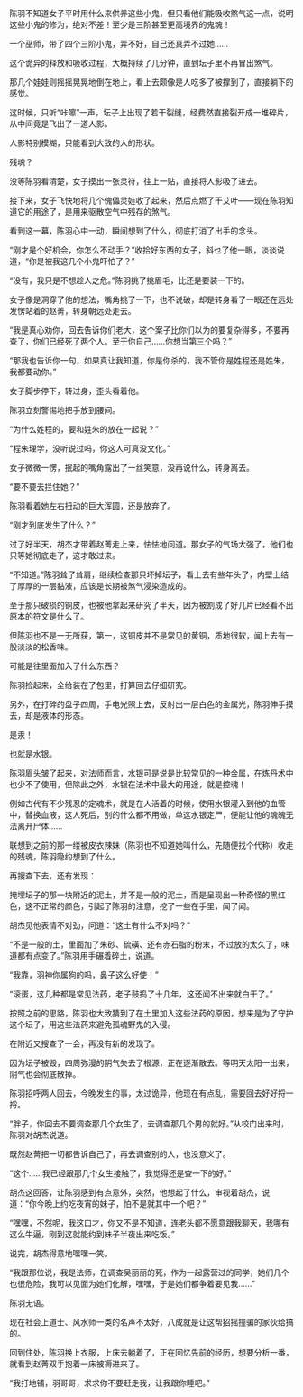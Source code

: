 陈羽不知道女子平时用什么来供养这些小鬼，但只看他们能吸收煞气这一点，说明这些小鬼的修为，绝对不差！至少是三阶甚至更高境界的鬼魂！

一个巫师，带了四个三阶小鬼，弄不好，自己还真弄不过她……

这个诡异的释放和吸收过程，大概持续了几分钟，直到坛子里不再冒出煞气。

那几个娃娃则摇摇晃晃地倒在地上，看上去颇像是人吃多了被撑到了，直接躺下的感觉。

这时候，只听“咔嚓”一声，坛子上出现了若干裂缝，经费然直接裂开成一堆碎片，从中间竟是飞出了一道人影。

人影特别模糊，只能看到大致的人的形状。

残魂？

没等陈羽看清楚，女子摸出一张灵符，往上一贴，直接将人影吸了进去。

接下来，女子飞快地将几个傀儡灵娃收了起来，然后点燃了干艾叶——现在陈羽知道它的用途了，是用来驱散空气中残存的煞气。

看到这一幕，陈羽心中一动，瞬间想到了什么，彻底打消了出手的念头。

“刚才是个好机会，你怎么不动手？”收拾好东西的女子，斜乜了他一眼，淡淡说道，“你是被我这几个小鬼吓怕了？”

“没有，我只是不想趁人之危。”陈羽挑了挑眉毛，比还是要装一下的。

女子像是洞穿了他的想法，嘴角挑了一下，也不说破，却是转身看了一眼还在远处发愣站着的赵菁，转身朝远处走去。

“我是真心劝你，回去告诉你们老大，这个案子比你们以为的要复杂得多，不要再查了，你们已经死了两个人。至于你自己……你想当第三个吗？”

“那我也告诉你一句，如果真让我知道，你是你杀的，我不管你是姓程还是姓朱，我都要动你。”

女子脚步停下，转过身，歪头看着他。

陈羽立刻警惕地把手放到腰间。

“为什么姓程的，要和姓朱的放在一起说？”

“程朱理学，没听说过吗，你这人可真没文化。”

女子微微一愣，抿起的嘴角露出了一丝笑意，没再说什么，转身离去。

“要不要去拦住她？”

陈羽看着她左右扭动的巨大浑圆，还是放弃了。

“刚才到底发生了什么？”

过了好半天，胡杰才带着赵菁走上来，怯怯地问道。那女子的气场太强了，他们也只等她彻底走了，这才敢过来。

“不知道。”陈羽耸了耸肩，继续检查那只坏掉坛子，看上去有些年头了，内壁上结了厚厚的一层黏液，应该是长期被煞气浸染造成的。

至于那只破损的铜皮，也被他拿起来研究了半天，因为被割成了好几片已经看不出原本的符文是什么了。

但陈羽也不是一无所获，第一，这铜皮并不是常见的黄铜，质地很软，闻上去有一股淡淡的松香味。

可能是往里面加入了什么东西？

陈羽捡起来，全给装在了包里，打算回去仔细研究。

另外，在打碎的盘子四周，手电光照上去，反射出一层白色的金属光，陈羽伸手摸去，却是液体的形态。

是汞！

也就是水银。

陈羽眉头皱了起来，对法师而言，水银可是说是比较常见的一种金属，在炼丹术中也少不了使用，但除此之外，水银在法术中最大的用途，就是控魂！

例如古代有不少残忍的定魂术，就是在人活着的时候，使用水银灌入到他的血管中，替换血液，这人死后，别的什么都不用做，单这水银定尸，便能让他的魂魄无法离开尸体……

联想到之前的那一缕被皮衣辣妹（陈羽也不知道她叫什么，先随便找个代称）收走的残魂，陈羽隐约想到了什么。

再搜查下去，还有发现：

掩埋坛子的那一块附近的泥土，并不是一般的泥土，而是呈现出一种奇怪的黑红色，这不正常的颜色，引起了陈羽的注意，挖了一些在手里，闻了闻。

胡杰见他表情不对劲，问道：“这土有什么不对吗？”

“不是一般的土，里面加了朱砂、硫磺、还有赤石脂的粉末，不过放的太久了，味道都有点变了。”陈羽用手碾着碎土，说道。

“我靠，羽神你属狗的吗，鼻子这么好使！”

“滚蛋，这几种都是常见法药，老子鼓捣了十几年，这还闻不出来就白干了。”

按照之前的思路，陈羽也大致猜到了在土里加入这些法药的原因，想来是为了守护这个坛子，用这些法药来避免孤魂野鬼的入侵。

在附近又搜查了一会，再没有新的发现了。

因为坛子被毁，四周弥漫的阴气失去了根源，正在逐渐散去。等明天太阳一出来，阴气也会彻底散掉。

陈羽招呼两人回去，今晚发生的事，太过诡异，他现在有点乱，需要回去好好捋一捋。

“胖子，你回去不要调查那几个女生了，去调查那几个男的就好。”从校门出来时，陈羽对胡杰说道。

既然赵菁把一切都告诉自己了，再去调查别的人，也没意义了。

“这个……我已经跟那几个女生接触了，我觉得还是查一下的好。”

胡杰这回答，让陈羽感到有点意外，突然，他想起了什么，审视着胡杰，说道：“你今晚上约吃夜宵的妹子，怕不是就其中一个吧？”

“嘿嘿，不然呢，我这口才，你又不是不知道，连老头都不愿意跟我聊天，我哪有这么牛逼，刚到这就能约到妹子半夜出来吃饭。”

说完，胡杰得意地嘿嘿一笑。

“我跟那位说，我是法师，在调查吴丽丽的死，作为一起露营过的同学，她们几个也很危险，我可以见面为她们化解，嘿嘿，于是她们都争着要见我……”

陈羽无语。

现在社会上道士、风水师一类的名声不太好，八成就是让这帮招摇撞骗的家伙给搞的。

回到住处，陈羽换上衣服，上床去躺着了，正在回忆先前的经历，想要分析一番，就看到赵菁双手抱着一床被褥进来了。

“我打地铺，羽哥哥，求求你不要赶走我，让我跟你睡吧。”
